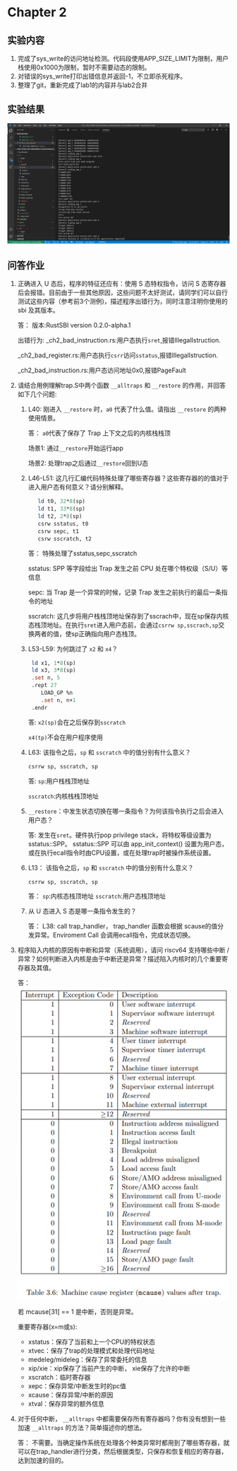 # Chapter 2
## 实验内容
1. 完成了sys_write的访问地址检测。代码段使用APP_SIZE_LIMIT为限制，用户栈使用0x1000为限制，暂时不需要动态的限制。
2. 对错误的sys_write打印出错信息并返回-1，不立即杀死程序。
3. 整理了git，重新完成了lab1的内容并与lab2合并
## 实验结果
![](lab2.png)
## 问答作业 

1. 正确进入 U 态后，程序的特征还应有：使用 S 态特权指令，访问 S 态寄存器后会报错。目前由于一些其他原因，这些问题不太好测试，请同学们可以自行测试这些内容（参考前3个测例)，描述程序出错行为，同时注意注明你使用的 sbi 及其版本。

   答：
   版本:RustSBI version 0.2.0-alpha.1

   出错行为:
   _ch2_bad_instruction.rs:用户态执行``sret``,报错IllegalIstruction.

   _ch2_bad_register.rs:用户态执行``csrr``访问``sstatus``,报错IllegalIstruction.

   _ch2_bad_instruction.rs:用户态访问地址0x0,报错PageFault
2. 请结合用例理解trap.S中两个函数 ``__alltraps`` 和 ``__restore`` 的作用，并回答如下几个问题:
   1. L40: 刚进入 ``__restore`` 时，``a0`` 代表了什么值。请指出 ``__restore`` 的两种使用情景。

      答：
      ``a0``代表了保存了 Trap 上下文之后的内核栈栈顶

      场景1: 通过``__restore``开始运行app

      场景2: 处理trap之后通过``__restore``回到U态

   2. L46-L51: 这几行汇编代码特殊处理了哪些寄存器？这些寄存器的的值对于进入用户态有何意义？请分别解释。
      ```mips
         ld t0, 32*8(sp)
         ld t1, 33*8(sp)
         ld t2, 2*8(sp)
         csrw sstatus, t0
         csrw sepc, t1
         csrw sscratch, t2
      ```
      答： 特殊处理了sstatus,sepc,sscratch

      sstatus: SPP 等字段给出 Trap 发生之前 CPU 处在哪个特权级（S/U）等信息

      sepc: 当 Trap 是一个异常的时候，记录 Trap 发生之前执行的最后一条指令的地址

      sscratch: 这几步将用户栈栈顶地址保存到了sscrach中，现在sp保存内核态栈顶地址。在执行``sret``进入用户态前，会通过``csrrw sp,sscrach,sp``交换两者的值，使sp正确指向用户态栈顶。
   3. L53-L59: 为何跳过了 ``x2`` 和 ``x4``？ 
		```mips
         ld x1, 1*8(sp)
         ld x3, 3*8(sp)
         .set n, 5
         .rept 27
            LOAD_GP %n
            .set n, n+1
         .endr
		```
      答:
      ``x2(sp)``会在之后保存到``sscratch``

      `x4(tp)`不会在用户程序使用
   4. L63: 该指令之后，``sp`` 和 ``sscratch`` 中的值分别有什么意义？
		```mips
		csrrw sp, sscratch, sp
		```
      答:
      ``sp``:用户栈栈顶地址

      ``sscratch``:内核栈栈顶地址
   5. ``__restore``：中发生状态切换在哪一条指令？为何该指令执行之后会进入用户态？

      答:
      发生在``sret``。硬件执行pop privilege stack，将特权等级设置为sstatus::SPP。 sstatus::SPP 可以由 app_init_context() 设置为用户态，或在执行ecall指令时由CPU设置，或在处理trap时被操作系统设置。
   6. L13： 该指令之后，``sp`` 和 ``sscratch`` 中的值分别有什么意义？
		```mips
		csrrw sp, sscratch, sp
		```
      答：
      ``sp``:内核态栈顶地址
      ``sscratch``:用户态栈顶地址

   7. 从 U 态进入 S 态是哪一条指令发生的？

      答： L38: call trap_handler， trap_handler 函数会根据 scause的值分发异常。Enviroment Call 会调用ecall指令，完成状态切换。

3. 程序陷入内核的原因有中断和异常（系统调用），请问 riscv64 支持哪些中断 / 异常？如何判断进入内核是由于中断还是异常？描述陷入内核时的几个重要寄存器及其值。

   答：![](lab2_2.png)

   若 mcause[31] == 1 是中断，否则是异常。

   重要寄存器(x=m或s):
   - xstatus：保存了当前和上一个CPU的特权状态
   - xtvec：保存了trap的处理模式和处理代码地址
   - medeleg/mideleg：保存了异常委托的信息
   - xip/xie：xip保存了当前产生的中断， xie保存了允许的中断
   - xscratch：临时寄存器
   - xepc：保存异常/中断发生时的pc值
   - xcause：保存异常/中断的原因
   - xtval：保存异常的额外信息

4. 对于任何中断， ``__alltraps`` 中都需要保存所有寄存器吗？你有没有想到一些加速 ``__alltraps`` 的方法？简单描述你的想法。

   答：
   不需要。当确定操作系统在处理各个种类异常时都用到了哪些寄存器，就可以在trap_handler进行分类，然后根据类型，只保存和恢复相应的寄存器，达到加速的目的。